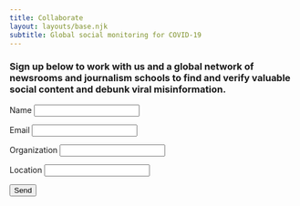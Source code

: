 ```yaml
---
title: Collaborate
layout: layouts/base.njk
subtitle: Global social monitoring for COVID-19
---
```


### Sign up below to work with us and a global network of newsrooms and journalism schools to find and verify valuable social content and debunk viral misinformation.

<form name="contact" netlify class="center">
  <p>
    <label>Name <input type="text" name="name" /></label>
  </p>
  <p>
    <label>Email <input type="email" name="email" /></label>
  </p>
   <p>
    <label>Organization <input type="text" name="organization" /></label>
  </p>
  <p>
    <label>Location <input type="text" name="location" /></label>
  </p>
  <p>
    <button type="submit" class="center">Send</button>
  </p>
</form>